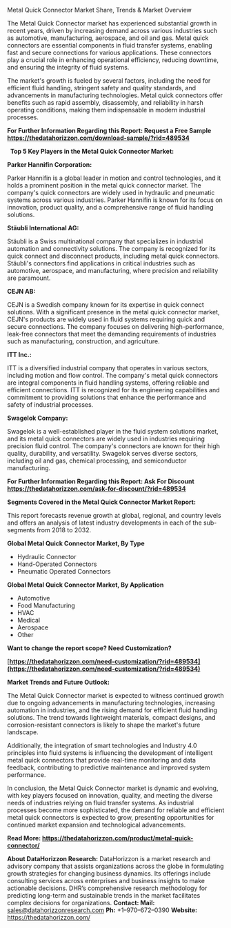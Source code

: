 ﻿Metal Quick Connector Market Share, Trends & Market Overview

The Metal Quick Connector market has experienced substantial growth in recent years, driven by increasing demand across various industries such as automotive, manufacturing, aerospace, and oil and gas. Metal quick connectors are essential components in fluid transfer systems, enabling fast and secure connections for various applications. These connectors play a crucial role in enhancing operational efficiency, reducing downtime, and ensuring the integrity of fluid systems.

The market's growth is fueled by several factors, including the need for efficient fluid handling, stringent safety and quality standards, and advancements in manufacturing technologies. Metal quick connectors offer benefits such as rapid assembly, disassembly, and reliability in harsh operating conditions, making them indispensable in modern industrial processes.

**For Further Information Regarding this Report: Request a Free Sample <https://thedatahorizzon.com/download-sample/?rid=489534>** 

` `**Top 5 Key Players in the Metal Quick Connector Market:**

**Parker Hannifin Corporation:**

Parker Hannifin is a global leader in motion and control technologies, and it holds a prominent position in the metal quick connector market. The company's quick connectors are widely used in hydraulic and pneumatic systems across various industries. Parker Hannifin is known for its focus on innovation, product quality, and a comprehensive range of fluid handling solutions.

**Stäubli International AG:**

Stäubli is a Swiss multinational company that specializes in industrial automation and connectivity solutions. The company is recognized for its quick connect and disconnect products, including metal quick connectors. Stäubli's connectors find applications in critical industries such as automotive, aerospace, and manufacturing, where precision and reliability are paramount.

**CEJN AB:**

CEJN is a Swedish company known for its expertise in quick connect solutions. With a significant presence in the metal quick connector market, CEJN's products are widely used in fluid systems requiring quick and secure connections. The company focuses on delivering high-performance, leak-free connectors that meet the demanding requirements of industries such as manufacturing, construction, and agriculture.

**ITT Inc.:**

ITT is a diversified industrial company that operates in various sectors, including motion and flow control. The company's metal quick connectors are integral components in fluid handling systems, offering reliable and efficient connections. ITT is recognized for its engineering capabilities and commitment to providing solutions that enhance the performance and safety of industrial processes.

**Swagelok Company:**

Swagelok is a well-established player in the fluid system solutions market, and its metal quick connectors are widely used in industries requiring precision fluid control. The company's connectors are known for their high quality, durability, and versatility. Swagelok serves diverse sectors, including oil and gas, chemical processing, and semiconductor manufacturing.

**For Further Information Regarding this Report: Ask For Discount <https://thedatahorizzon.com/ask-for-discount/?rid=489534>** 

**Segments Covered in the Metal Quick Connector Market Report:**

This report forecasts revenue growth at global, regional, and country levels and offers an analysis of latest industry developments in each of the sub-segments from 2018 to 2032.

**Global Metal Quick Connector Market, By Type**

- Hydraulic Connector
- Hand-Operated Connectors
- Pneumatic Operated Connectors

**Global Metal Quick Connector Market, By Application**

- Automotive
- Food Manufacturing
- HVAC
- Medical
- Aerospace
- Other

**Want to change the report scope? Need Customization?**

[**https://thedatahorizzon.com/need-customization/?rid=489534](https://thedatahorizzon.com/need-customization/?rid=489534)** 

**Market Trends and Future Outlook:**

The Metal Quick Connector market is expected to witness continued growth due to ongoing advancements in manufacturing technologies, increasing automation in industries, and the rising demand for efficient fluid handling solutions. The trend towards lightweight materials, compact designs, and corrosion-resistant connectors is likely to shape the market's future landscape.

Additionally, the integration of smart technologies and Industry 4.0 principles into fluid systems is influencing the development of intelligent metal quick connectors that provide real-time monitoring and data feedback, contributing to predictive maintenance and improved system performance.

In conclusion, the Metal Quick Connector market is dynamic and evolving, with key players focused on innovation, quality, and meeting the diverse needs of industries relying on fluid transfer systems. As industrial processes become more sophisticated, the demand for reliable and efficient metal quick connectors is expected to grow, presenting opportunities for continued market expansion and technological advancements.

**Read More: <https://thedatahorizzon.com/product/metal-quick-connector/>** 

**About DataHorizzon Research:**DataHorizzon is a market research and advisory company that assists organizations across the globe in formulating growth strategies for changing business dynamics. Its offerings include consulting services across enterprises and business insights to make actionable decisions. DHR’s comprehensive research methodology for predicting long-term and sustainable trends in the market facilitates complex decisions for organizations.**Contact:Mail:** <sales@datahorizzonresearch.com> **Ph:** +1–970–672–0390**Website:** <https://thedatahorizzon.com/> 

